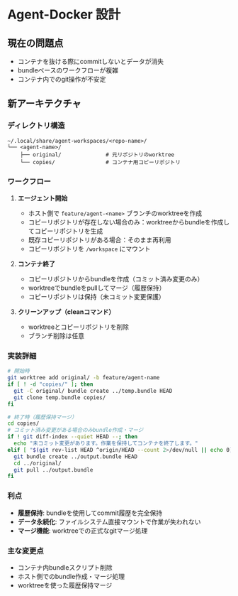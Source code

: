 # Agent-Docker 設計

## 現在の問題点

- コンテナを抜ける際にcommitしないとデータが消失
- bundleベースのワークフローが複雑
- コンテナ内でのgit操作が不安定

## 新アーキテクチャ

### ディレクトリ構造

```
~/.local/share/agent-workspaces/<repo-name>/
└── <agent-name>/
    ├── original/              # 元リポジトリのworktree
    └── copies/                # コンテナ用コピーリポジトリ
```

### ワークフロー

1. **エージェント開始**
   - ホスト側で `feature/agent-<name>` ブランチのworktreeを作成
   - コピーリポジトリが存在しない場合のみ：worktreeからbundleを作成してコピーリポジトリを生成
   - 既存コピーリポジトリがある場合：そのまま再利用
   - コピーリポジトリを `/workspace` にマウント

2. **コンテナ終了**
   - コピーリポジトリからbundleを作成（コミット済み変更のみ）
   - worktreeでbundleをpullしてマージ（履歴保持）
   - コピーリポジトリは保持（未コミット変更保護）

3. **クリーンアップ（cleanコマンド）**
   - worktreeとコピーリポジトリを削除
   - ブランチ削除は任意

### 実装詳細

```bash
# 開始時
git worktree add original/ -b feature/agent-name
if [ ! -d "copies/" ]; then
  git -C original/ bundle create ../temp.bundle HEAD
  git clone temp.bundle copies/
fi

# 終了時（履歴保持マージ）
cd copies/
# コミット済み変更がある場合のみbundle作成・マージ
if ! git diff-index --quiet HEAD --; then
  echo "未コミット変更があります。作業を保持してコンテナを終了します。"
elif [ "$(git rev-list HEAD ^origin/HEAD --count 2>/dev/null || echo 0)" -gt 0 ]; then
  git bundle create ../output.bundle HEAD
  cd ../original/
  git pull ../output.bundle
fi
```

### 利点

- **履歴保持**: bundleを使用してcommit履歴を完全保持
- **データ永続化**: ファイルシステム直接マウントで作業が失われない
- **マージ機能**: worktreeでの正式なgitマージ処理

### 主な変更点

- コンテナ内bundleスクリプト削除
- ホスト側でのbundle作成・マージ処理
- worktreeを使った履歴保持マージ
